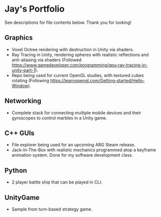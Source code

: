 # Jay's Portfolio
See descriptions for file contents below. Thank you for looking!

## Graphics
* Voxel Octree rendering with destruction in Unity via shaders.
* Ray Tracing in Unity, rendering spheres with realistic reflections and anti-aliasing via shaders (Followed https://www.gamedeveloper.com/programming/gpu-ray-tracing-in-unity-part-1).
* Repo being used for current OpenGL studies, with textured cubes rotating (Following https://learnopengl.com/Getting-started/Hello-Window).

## Networking
* Complete stack for connecting multiple mobile devices and their gyroscopes to control marbles in a Unity game.

## C++ GUIs
* File explorer being used for an upcoming ARG Steam release.
* Jack-In-The-Box with realistic mechanics programmed atop a keyframe animation system. Done for my software development class.

## Python
* 2 player battle ship that can be played in CLI.

## UnityGame
* Sample from turn-based strategy game.
